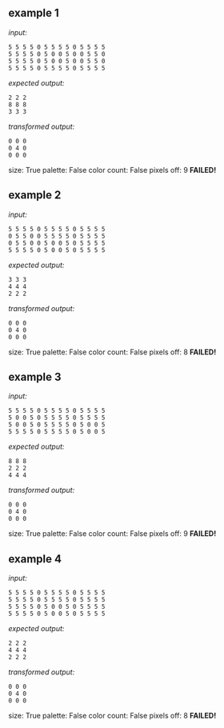 
## example 1
*input:*
```
5 5 5 5 0 5 5 5 5 0 5 5 5 5
5 5 5 5 0 5 0 0 5 0 0 5 5 0
5 5 5 5 0 5 0 0 5 0 0 5 5 0
5 5 5 5 0 5 5 5 5 0 5 5 5 5
```
*expected output:*
```
2 2 2
8 8 8
3 3 3
```
*transformed output:*
```
0 0 0
0 4 0
0 0 0
```
size: True
palette: False
color count: False
pixels off: 9
**FAILED!**

## example 2
*input:*
```
5 5 5 5 0 5 5 5 5 0 5 5 5 5
0 5 5 0 0 5 5 5 5 0 5 5 5 5
0 5 5 0 0 5 0 0 5 0 5 5 5 5
5 5 5 5 0 5 0 0 5 0 5 5 5 5
```
*expected output:*
```
3 3 3
4 4 4
2 2 2
```
*transformed output:*
```
0 0 0
0 4 0
0 0 0
```
size: True
palette: False
color count: False
pixels off: 8
**FAILED!**

## example 3
*input:*
```
5 5 5 5 0 5 5 5 5 0 5 5 5 5
5 0 0 5 0 5 5 5 5 0 5 5 5 5
5 0 0 5 0 5 5 5 5 0 5 0 0 5
5 5 5 5 0 5 5 5 5 0 5 0 0 5
```
*expected output:*
```
8 8 8
2 2 2
4 4 4
```
*transformed output:*
```
0 0 0
0 4 0
0 0 0
```
size: True
palette: False
color count: False
pixels off: 9
**FAILED!**

## example 4
*input:*
```
5 5 5 5 0 5 5 5 5 0 5 5 5 5
5 5 5 5 0 5 5 5 5 0 5 5 5 5
5 5 5 5 0 5 0 0 5 0 5 5 5 5
5 5 5 5 0 5 0 0 5 0 5 5 5 5
```
*expected output:*
```
2 2 2
4 4 4
2 2 2
```
*transformed output:*
```
0 0 0
0 4 0
0 0 0
```
size: True
palette: False
color count: False
pixels off: 8
**FAILED!**

